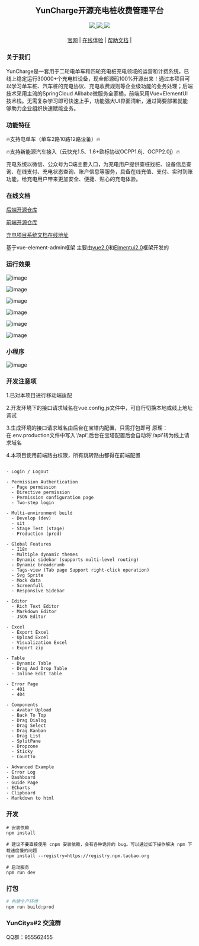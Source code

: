

<div align="center">

## YunCharge开源充电桩收费管理平台

</div>

<div align="center" >
    <a href="http://wenhui.huizhidata.com">
        <img src="https://img.shields.io/badge/Licence-GPL3.0-green.svg?style=flat" />
    </a>
    <a href="http://wenhui.huizhidata.com">
        <img src="https://img.shields.io/badge/Edition-5.2-blue.svg" />
    </a>
     <a href="https://github.com/roinli/huige-ChargeOS-cloud/repository/archive/master.zip">
        <img src="https://img.shields.io/badge/Download-240m-red.svg" />
    </a>
</div>

#### 

<div align="center">

[官网](https://yuncitys.com) |
[在线体验](https://charge.yuncitys.com/) |
[帮助文档](https://yuncitys.com/yun_charging.html) |
</div>


### 关于我们

YunCharge是一套用于二轮电单车和四轮充电桩充电领域的运营和计费系统，已线上稳定运行30000+个充电桩设备，现全部源码100%开源出来！通过本项目可以学习单车桩、汽车桩的充电协议、充电收费规则等企业级功能的业务处理；后端技术采用主流的SpringCloud Alibaba微服务全家桶，前端采用Vue+ElementUI技术栈。无需复杂学习即可快速上手，功能强大UI界面清新，通过简要部署就能够助力企业组织快速赋能业务。

### 功能特征

🔥支持电单车（单车2路10路12路设备）🔥

🔥支持新能源汽车接入（云快充1.5、1.6+欧标协议OCPP1.6j、OCPP2.0j）🔥

充电系统以微信、公众号为C端主要入口，为充电用户提供查桩找桩、设备信息查询、在线支付、充电状态查询、账户信息等服务，具备在线充值、支付、实时到账功能，给充电用户带来更加安全、便捷、贴心的充电体验。


### 在线文档

[后端开源仓库](https://gitee.com/caoyingde/YunChargeCloud) 

[前端开源仓库](https://gitee.com/caoyingde/charging-cloud-web) 

[充电项目系统文档在线地址](https://yuncitys.com/yun_charge_paper/)

基于vue-element-admin框架
主要由[vue2.0](https://cn.vuejs.org/)和[Elmentui2.0](https://element.faas.ele.me/#/zh-CN/component/installation)框架开发的


### 运行效果
![image](https://github.com/user-attachments/assets/7f36acd4-e770-43a1-8752-f168d587e804)

![image](https://github.com/user-attachments/assets/8b08af56-0172-44a8-9705-90d281c67374)

![image](https://github.com/user-attachments/assets/fc7bb3d1-f058-4995-b919-fe06f0577d13)

![image](https://github.com/user-attachments/assets/70b2031a-67ac-4763-82b7-8af98b9b178c)

![image](https://github.com/user-attachments/assets/a142c7b5-189f-41f1-9d5d-80e8fffb3ec2)

![image](https://github.com/user-attachments/assets/e4090379-0815-4a89-8643-550cf8a2bff9)


### 小程序
![image](https://github.com/user-attachments/assets/4f6701c0-380f-4c55-ba49-5cbdddd81677)



### 开发注意项

1.已对本项目进行移动端适配

2.开发环境下的接口请求域名在vue.config.js文件中，可自行切换本地或线上地址调试

3.生成环境的接口请求域名由后台在宝塔内配置，只需打包即可
原理：在.env.production文件中写入'/api',后台在宝塔配置后会自动将'/api'转为线上请求域名

4.本项目使用前端路由权限，所有跳转路由都得在前端配置

```

- Login / Logout

- Permission Authentication
  - Page permission
  - Directive permission
  - Permission configuration page
  - Two-step login

- Multi-environment build
  - Develop (dev)
  - sit
  - Stage Test (stage)
  - Production (prod)

- Global Features
  - I18n
  - Multiple dynamic themes
  - Dynamic sidebar (supports multi-level routing)
  - Dynamic breadcrumb
  - Tags-view (Tab page Support right-click operation)
  - Svg Sprite
  - Mock data
  - Screenfull
  - Responsive Sidebar

- Editor
  - Rich Text Editor
  - Markdown Editor
  - JSON Editor

- Excel
  - Export Excel
  - Upload Excel
  - Visualization Excel
  - Export zip

- Table
  - Dynamic Table
  - Drag And Drop Table
  - Inline Edit Table

- Error Page
  - 401
  - 404

- Components
  - Avatar Upload
  - Back To Top
  - Drag Dialog
  - Drag Select
  - Drag Kanban
  - Drag List
  - SplitPane
  - Dropzone
  - Sticky
  - CountTo

- Advanced Example
- Error Log
- Dashboard
- Guide Page
- ECharts
- Clipboard
- Markdown to html
```

### 开发

```
# 安装依赖
npm install

# 建议不要直接使用 cnpm 安装依赖，会有各种诡异的 bug。可以通过如下操作解决 npm 下载速度慢的问题
npm install --registry=https://registry.npm.taobao.org

# 启动服务
npm run dev
```


### 打包

```bash
# 构建生产环境
npm run build:prod
```

### YunCitys#2 交流群
QQ群：955562455 
